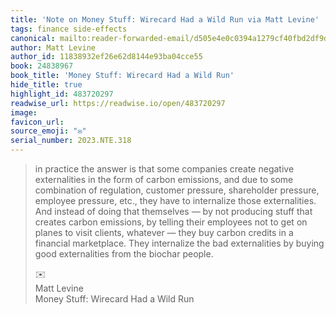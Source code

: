```yaml
---
title: 'Note on Money Stuff: Wirecard Had a Wild Run via Matt Levine'
tags: finance side-effects
canonical: mailto:reader-forwarded-email/d505e4e0c0394a1279cf40fbd2df9d97
author: Matt Levine
author_id: 11838932ef26e62d8144e93ba04cce55
book: 24838967
book_title: 'Money Stuff: Wirecard Had a Wild Run'
hide_title: true
highlight_id: 483720297
readwise_url: https://readwise.io/open/483720297
image:
favicon_url:
source_emoji: "✉️"
serial_number: 2023.NTE.318
---
```

> in practice the answer is that some companies create negative externalities in the form of carbon emissions, and due to some combination of regulation, customer pressure, shareholder pressure, employee pressure, etc., they have to internalize those externalities. And instead of doing that themselves — by not producing stuff that creates carbon emissions, by telling their employees not to get on planes to visit clients, whatever — they buy carbon credits in a financial marketplace. They internalize the bad externalities by buying good externalities from the biochar people.
> <div class="quoteback-footer"><div class="quoteback-avatar"><span class="mini-emoji"> ✉️</span></div><div class="quoteback-metadata"><div class="metadata-inner"><span style="display:none">FROM:</span><div aria-label="Matt Levine" class="quoteback-author"> Matt Levine</div><div aria-label="Money Stuff: Wirecard Had a Wild Run" class="quoteback-title"> Money Stuff: Wirecard Had a Wild Run</div></div></div></div>